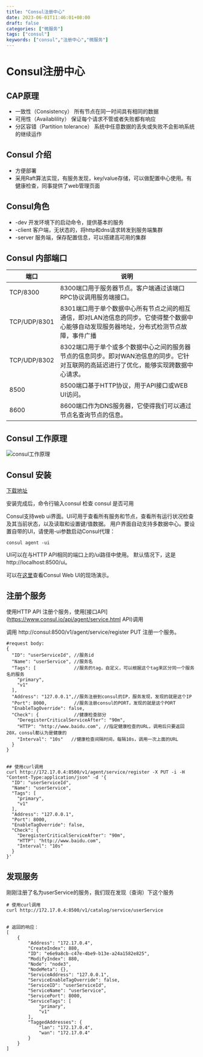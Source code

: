 ```yaml
---
title: "Consul注册中心"
date: 2023-06-01T11:46:01+08:00
draft: false
categories: ["微服务"]
tags: ["consul"]
keywords: ["consul","注册中心","微服务"]
---
```



# Consul注册中心

## CAP原理
* 一致性（Consistency） 所有节点在同一时间具有相同的数据
* 可用性（Availablility） 保证每个请求不管或者失败都有响应
* 分区容错（Partition tolerance） 系统中任意数据的丢失或失败不会影响系统的继续运作

## Consul 介绍
* 方便部署
* 采用Raft算法实现，有服务发现，key/value存储，可以做配置中心使用。有健康检查，同事提供了web管理页面

## Consul角色
* -dev 开发环境下的启动命令，提供基本的服务
* -client 客户端，无状态的，将http和dns请求转发到服务端集群
* -server 服务端，保存配置信息，可以搭建高可用的集群

## Consul 内部端口
|端口|说明|
|----|----|
|TCP/8300 | 8300端口用于服务器节点。客户端通过该端口RPC协议调用服务端接口。|
|TCP/UDP/8301 |8301端口用于单个数据中心所有节点之间的相互通信，即对LAN池信息的同步。它使得整个数据中心能够自动发现服务器地址，分布式检测节点故障，事件广播|
|TCP/UDP/8302| 8302端口用于单个或多个数据中心之间的服务器节点的信息同步。即对WAN池信息的同步。它针对互联网的高延迟进行了优化，能够实现跨数据中心请求。|
|8500| 8500端口基于HTTP协议，用于API接口或WEB UI访问。|
|8600|8600端口作为DNS服务器，它使得我们可以通过节点名查询节点的信息。|

## Consul 工作原理
![consul工作原理](http://resources.leanku.com/consul.png)



## Consul 安装
[下载地址](https://developer.hashicorp.com/consul/install)

安装完成后，命令行输入consul 检查 consul 是否可用

Consul支持web ui界面。UI可用于查看所有服务和节点，查看所有运行状况检查及其当前状态，以及读取和设置键/值数据。 用户界面自动支持多数据中心。要设置自带的UI，请使用-ui参数启动Consul代理：
```
consul agent -ui
```
UI可以在与HTTP API相同的端口上的/ui路径中使用。 默认情况下，这是http://localhost:8500/ui。

可以在[这里](https://cloud.tencent.com/developer/tools/blog-entry?target=http%3A%2F%2Fdemo.consul.io%2F%3F_ga%3D2.168770787.357465016.1511587452-891659360.1511587452)查看Consul Web UI的现场演示。


## 注册个服务

使用HTTP API 注册个服务，使用[接口API](https://www.consul.io/api/agent/service.html API)调用

调用 http://consul:8500/v1/agent/service/register PUT 注册一个服务。
```
#request body:
{
  "ID": "userServiceId", //服务id
  "Name": "userService", //服务名
  "Tags": [              //服务的tag，自定义，可以根据这个tag来区分同一个服务名的服务
    "primary",
    "v1"
  ],
  "Address": "127.0.0.1",//服务注册到consul的IP，服务发现，发现的就是这个IP
  "Port": 8000,          //服务注册consul的PORT，发现的就是这个PORT
  "EnableTagOverride": false,
  "Check": {             //健康检查部分
    "DeregisterCriticalServiceAfter": "90m",
    "HTTP": "http://www.baidu.com", //指定健康检查的URL，调用后只要返回20X，consul都认为是健康的
    "Interval": "10s"   //健康检查间隔时间，每隔10s，调用一次上面的URL
  }
}


## 使用curl调用
curl http://172.17.0.4:8500/v1/agent/service/register -X PUT -i -H "Content-Type:application/json" -d '{
  "ID": "userServiceId",  
  "Name": "userService",
  "Tags": [
    "primary",
    "v1"
  ],
  "Address": "127.0.0.1",
  "Port": 8000,
  "EnableTagOverride": false,
  "Check": {
    "DeregisterCriticalServiceAfter": "90m",
    "HTTP": "http://www.baidu.com",
    "Interval": "10s"
  }
}'
```

## 发现服务
刚刚注册了名为userService的服务，我们现在发现（查询）下这个服务
```
# 使用curl调用
curl http://172.17.0.4:8500/v1/catalog/service/userService


# 返回的响应：
[
    {
        "Address": "172.17.0.4",
        "CreateIndex": 880,
        "ID": "e6e9a8cb-c47e-4be9-b13e-a24a1582e825",
        "ModifyIndex": 880,
        "Node": "node3",
        "NodeMeta": {},
        "ServiceAddress": "127.0.0.1",
        "ServiceEnableTagOverride": false,
        "ServiceID": "userServiceId",
        "ServiceName": "userService",
        "ServicePort": 8000,
        "ServiceTags": [
            "primary",
            "v1"
        ],
        "TaggedAddresses": {
            "lan": "172.17.0.4",
            "wan": "172.17.0.4"
        }
    }
]
```



